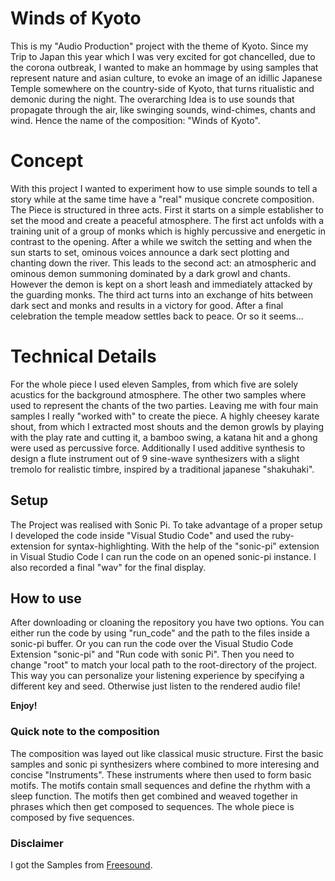 # Winds of Kyoto

This is my "Audio Production" project with the theme of Kyoto. Since my Trip to Japan this year which I was very excited for got chancelled, due to the corona outbreak, I wanted to make an hommage by using samples that represent nature and asian culture, to evoke an image of an idillic Japanese Temple somewhere on the country-side of Kyoto, that turns ritualistic and demonic during the night. The overarching Idea is to use sounds that propagate through the air, like swinging sounds, wind-chimes, chants and wind. 
Hence the name of the composition: "Winds of Kyoto".

# Concept

With this project I wanted to experiment how to use simple sounds to tell a story while at the same time have a "real" musique concrete composition. The Piece is structured in three acts. First it starts on a simple establisher to set the mood and create a peaceful atmosphere. The first act unfolds with a training unit of a group of monks which is highly percussive and energetic in contrast to the opening.
After a while we switch the setting and when the sun starts to set, ominous voices announce a dark sect plotting and chanting down the river.
This leads to the second act: an atmospheric and ominous demon summoning dominated by a dark growl and chants. However the demon is kept on a short leash and immediately attacked by the guarding monks. The third act turns into an exchange of hits between dark sect and monks and results in a victory for good. After a final celebration the temple meadow settles back to peace. Or so it seems...

# Technical Details

For the whole piece I used eleven Samples, from which five are solely acustics for the background atmosphere. The other two samples where used to represent the chants of the two parties. Leaving me with four main samples I really "worked with" to create the piece. A highly cheesey karate shout, from which I extracted most shouts and the demon growls by playing with the play rate and cutting it, a bamboo swing, a katana hit and a ghong were used as percussive force.
Additionally I used additive synthesis to design a flute instrument out of 9 sine-wave synthesizers with a slight tremolo for realistic timbre, inspired by a traditional japanese "shakuhaki".

## Setup

The Project was realised with Sonic Pi. To take advantage of a proper setup I developed the code inside "Visual Studio Code" and used the ruby-extension for syntax-highlighting. With the help of the "sonic-pi" extension in Visual Studio Code I can run the code on an opened sonic-pi instance. I also recorded a final "wav" for the final display.

## How to use

After downloading or cloaning the repository you have two options.
You can either run the code by using "run_code" and the path to the files inside a sonic-pi buffer.
Or you can run the code over the Visual Studio Code Extension "sonic-pi" and "Run code with sonic Pi". Then you need to change "root" to match your local path to the root-directory of the project. This way you can personalize your listening experience by specifying a different key and seed. Otherwise just listen to the rendered audio file!

**Enjoy!**

### Quick note to the composition

The composition was layed out like classical music structure. First the basic samples and sonic pi synthesizers where combined to more interesing and concise "Instruments". These instruments where then used to form basic motifs. The motifs contain small sequences and define the rhythm with a sleep function. The motifs then get combined and weaved together in phrases which then get composed to sequences. The whole piece is composed by five sequences. 

### Disclaimer

I got the Samples from [Freesound](https://freesound.org/). 